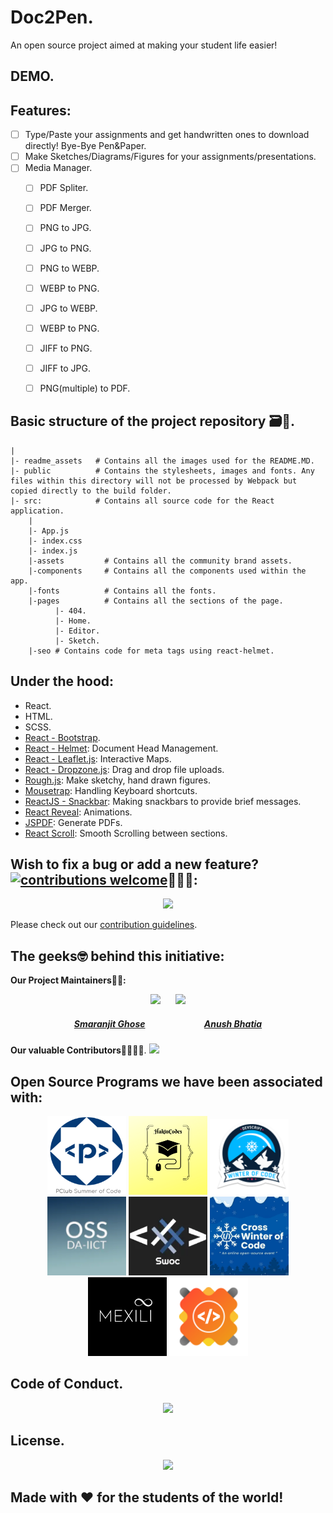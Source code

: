 # Doc2Pen.

An open source project aimed at making your student life easier!


## DEMO.

<!-- 
-----------
Add GIFs of the entire web app
-----------
-->

## Features:

- [ ] Type/Paste your assignments and get handwritten ones to download directly! Bye-Bye Pen&Paper.
- [ ] Make Sketches/Diagrams/Figures for your assignments/presentations.
- [ ] Media Manager.
  - [ ]  PDF Spliter.
  - [ ]  PDF Merger.
  - [ ]  PNG to JPG.
  - [ ]  JPG to PNG.
  - [ ]  PNG to WEBP.
  - [ ]  WEBP to PNG.
  - [ ]  JPG to WEBP.
  - [ ]  WEBP to PNG.
  - [ ]  JIFF to PNG.
  - [ ]  JIFF to JPG.
  - [ ]  PNG(multiple) to PDF.


## Basic structure of the project repository 🗃️📂.


```terminal
|
|- readme_assets   # Contains all the images used for the README.MD.
|- public          # Contains the stylesheets, images and fonts. Any files within this directory will not be processed by Webpack but copied directly to the build folder.
|- src:            # Contains all source code for the React application.
    |
    |- App.js
    |- index.css
    |- index.js
    |-assets         # Contains all the community brand assets.
    |-components     # Contains all the components used within the app.
    |-fonts          # Contains all the fonts.
    |-pages          # Contains all the sections of the page.
          |- 404.
          |- Home.
          |- Editor.
          |- Sketch.
    |-seo # Contains code for meta tags using react-helmet.
```


## Under the hood:

- React.
- HTML.
- SCSS.
- [React - Bootstrap](https://react-bootstrap.github.io/).
- [React - Helmet](https://www.npmjs.com/package/react-helmet): Document Head Management.
- [React - Leaflet.js](https://react-leaflet.js.org/): Interactive Maps.
- [React - Dropzone.js](https://react-dropzone.js.org/): Drag and drop file uploads.
- [Rough.js](https://roughjs.com/): Make sketchy, hand drawn figures.
- [Mousetrap](https://github.com/ccampbell/mousetrap): Handling Keyboard shortcuts.
- [ReactJS - Snackbar](https://www.npmjs.com/package/react-js-snackbar): Making snackbars to provide brief messages.
- [React Reveal](https://www.react-reveal.com/): Animations.
- [JSPDF](https://www.npmjs.com/package/jspdf): Generate PDFs.
- [React Scroll](https://www.npmjs.com/package/react-scroll): Smooth Scrolling between sections.




## Wish to fix a bug or add a new feature?[![contributions welcome](https://img.shields.io/badge/contributions-welcome-brightgreen.svg?style=flat)](https://github.com/dwyl/esta/issues)🤝🏽🍀:


<p align = "center"><img src = "https://media.giphy.com/media/1xOe0qgiYLYWE6pkki/giphy.gif"></p>

Please check out our [contribution guidelines](./CONTRIBUTING.md).

## The geeks🤓 behind this initiative:


**Our Project Maintainers👨‍🏫:**

<p align="center">
<img width=20% src="https://avatars2.githubusercontent.com/u/46641503?v=4">&ensp;&ensp;&ensp;
<img width=20% src="https://avatars2.githubusercontent.com/u/40017559?v=4">
</p>

<a href="https://github.com/smaranjitghose">
<h5 align="center"><b>Smaranjit Ghose</b></a>&ensp;&ensp;&ensp;&ensp;&ensp;&ensp;&ensp;&ensp;&ensp;&ensp;&ensp;&ensp;&ensp;
<a href="https://github.com/anushbhatia"><b>Anush Bhatia</b></h5></a>

**Our valuable Contributors👩‍💻👨‍💻**.
<a href="https://github.com/smaranjitghose/doc2pen/graphs/contributors">
  <img src="https://contributors-img.web.app/image?repo=smaranjitghose/doc2pen" />
</a>

## Open Source Programs we have been associated with: 

<p align="center">
<a href="https://www.pclubsummerofcode.in/"><img src="./readme_assets/psoc.png" width="25%"></a>
<a href="https://hakincodes.tech/"><img src="./readme_assets/ch.png" width="25%"></a>
<a href="https://devscript.tech/woc/"><img src="./readme_assets/dwoc.png" width="25%"></a>
</a>
<a href="https://slop.dscdaiict.in/projects"><img src="./readme_assets/SLOP.webp" width= "25%"/></a>
<a href="https://swoc.tech/"><img src="./readme_assets/SWOC-logo.webp" width= "25%" height= ""/></a>
<a href="https://crosswoc.ieeedtu.in/"><img src="./readme_assets/crosswoc.png" width= "25%"/></a>
<a href="https://mexili.github.io/winter_of_code/"><img src="./readme_assets/mwoc.png" width= "25%"/></a>
<a href="https://gssoc.girlscript.tech/"><img src="./readme_assets/gssoc.png" width= "25%"/></a>
</p>

## Code of Conduct.
<p align="center"><img src="https://media.giphy.com/media/qHRwTyhWIj4UU/200w_d.gif" width=35%></p>

## License.
<p align="center"><img src="https://media.giphy.com/media/xUPGcJGy8I928yIlAQ/giphy.gif" width=35%></p>


## Made with ♥ for the students of the world!
